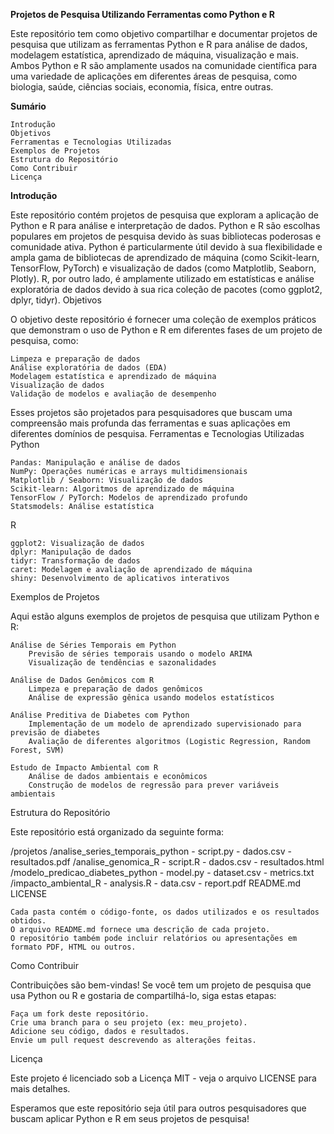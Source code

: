 **Projetos de Pesquisa Utilizando Ferramentas como Python e R**

Este repositório tem como objetivo compartilhar e documentar projetos de pesquisa que utilizam as ferramentas Python e R para análise de dados, modelagem estatística, aprendizado de máquina, visualização e mais. Ambos Python e R são amplamente usados na comunidade científica para uma variedade de aplicações em diferentes áreas de pesquisa, como biologia, saúde, ciências sociais, economia, física, entre outras.

**Sumário**

    Introdução
    Objetivos
    Ferramentas e Tecnologias Utilizadas
    Exemplos de Projetos
    Estrutura do Repositório
    Como Contribuir
    Licença

**Introdução**

Este repositório contém projetos de pesquisa que exploram a aplicação de Python e R para análise e interpretação de dados. Python e R são escolhas populares em projetos de pesquisa devido às suas bibliotecas poderosas e comunidade ativa. Python é particularmente útil devido à sua flexibilidade e ampla gama de bibliotecas de aprendizado de máquina (como Scikit-learn, TensorFlow, PyTorch) e visualização de dados (como Matplotlib, Seaborn, Plotly). R, por outro lado, é amplamente utilizado em estatísticas e análise exploratória de dados devido à sua rica coleção de pacotes (como ggplot2, dplyr, tidyr).
Objetivos

O objetivo deste repositório é fornecer uma coleção de exemplos práticos que demonstram o uso de Python e R em diferentes fases de um projeto de pesquisa, como:

    Limpeza e preparação de dados
    Análise exploratória de dados (EDA)
    Modelagem estatística e aprendizado de máquina
    Visualização de dados
    Validação de modelos e avaliação de desempenho

Esses projetos são projetados para pesquisadores que buscam uma compreensão mais profunda das ferramentas e suas aplicações em diferentes domínios de pesquisa.
Ferramentas e Tecnologias Utilizadas
Python

    Pandas: Manipulação e análise de dados
    NumPy: Operações numéricas e arrays multidimensionais
    Matplotlib / Seaborn: Visualização de dados
    Scikit-learn: Algoritmos de aprendizado de máquina
    TensorFlow / PyTorch: Modelos de aprendizado profundo
    Statsmodels: Análise estatística

R

    ggplot2: Visualização de dados
    dplyr: Manipulação de dados
    tidyr: Transformação de dados
    caret: Modelagem e avaliação de aprendizado de máquina
    shiny: Desenvolvimento de aplicativos interativos

Exemplos de Projetos

Aqui estão alguns exemplos de projetos de pesquisa que utilizam Python e R:

    Análise de Séries Temporais em Python
        Previsão de séries temporais usando o modelo ARIMA
        Visualização de tendências e sazonalidades

    Análise de Dados Genômicos com R
        Limpeza e preparação de dados genômicos
        Análise de expressão gênica usando modelos estatísticos

    Análise Preditiva de Diabetes com Python
        Implementação de um modelo de aprendizado supervisionado para previsão de diabetes
        Avaliação de diferentes algoritmos (Logistic Regression, Random Forest, SVM)

    Estudo de Impacto Ambiental com R
        Análise de dados ambientais e econômicos
        Construção de modelos de regressão para prever variáveis ambientais

Estrutura do Repositório

Este repositório está organizado da seguinte forma:

/projetos
    /analise_series_temporais_python
        - script.py
        - dados.csv
        - resultados.pdf
    /analise_genomica_R
        - script.R
        - dados.csv
        - resultados.html
    /modelo_predicao_diabetes_python
        - model.py
        - dataset.csv
        - metrics.txt
    /impacto_ambiental_R
        - analysis.R
        - data.csv
        - report.pdf
README.md
LICENSE

    Cada pasta contém o código-fonte, os dados utilizados e os resultados obtidos.
    O arquivo README.md fornece uma descrição de cada projeto.
    O repositório também pode incluir relatórios ou apresentações em formato PDF, HTML ou outros.

Como Contribuir

Contribuições são bem-vindas! Se você tem um projeto de pesquisa que usa Python ou R e gostaria de compartilhá-lo, siga estas etapas:

    Faça um fork deste repositório.
    Crie uma branch para o seu projeto (ex: meu_projeto).
    Adicione seu código, dados e resultados.
    Envie um pull request descrevendo as alterações feitas.

Licença

Este projeto é licenciado sob a Licença MIT - veja o arquivo LICENSE para mais detalhes.

Esperamos que este repositório seja útil para outros pesquisadores que buscam aplicar Python e R em seus projetos de pesquisa!
